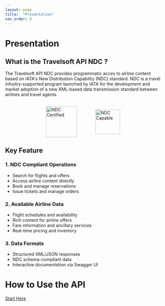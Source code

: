 ```yaml
---
layout: page
title:  "Presentation"
nav_order: 0
---
```


# Presentation
## What is the Travelsoft API NDC ?
The Travelsoft API NDC provides programmatic acces to airline content based on IATA's New Distribution Capability (NDC) standard. NDC is a travel infustry-supported program launched by IATA for the development and market adoption of a new XML-based data transmission standard between airlines and travel agents.
<div style="display: flex; justify-content: center; align-items: center; gap: 40px; margin: 30px 0;">
  <img src="/ndc-api-doc/assets/images/ndc-certified.png" alt="NDC Certified" width="100" height="100" style="object-fit: contain; margin-right: 20px;" />
  <img src="/ndc-api-doc/assets/images/ndc-capable.png" alt="NDC Capable" width="80" height="80" style="object-fit: contain;" />
</div>


## Key Feature

### 1. NDC Compliant Operations
  - Search for flights and offers
  - Access airline content directly
  - Book and manage reservations
  - Issue tickets and manage orders
### 2. Available Airline Data
  - Flight schedules and availability
  - Rich content for airline offers
  - Fare information and ancillary services
  - Real-time pricing and inventory
  ### 3. Data Formats
  - Structured XML/JSON responses
  - NDC schema-compliant data
  - Interactive documentation via Swagger UI

    
# How to Use the API
 [Start Here](https://travelsoft-direct-connect.github.io/ndc-api-doc/00-getting-started.html)


